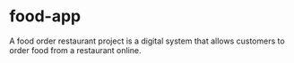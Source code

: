 # food-app
A food order restaurant project is a digital system that allows customers to order food from a restaurant online.
